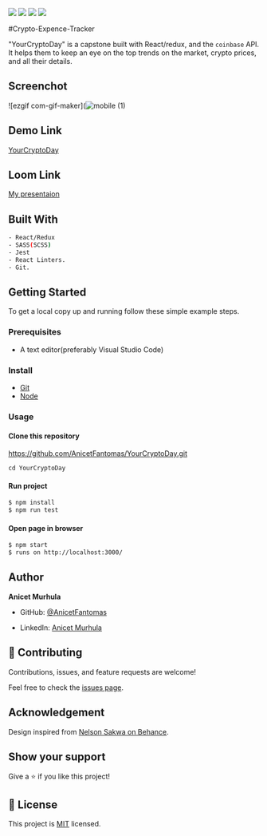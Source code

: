 ![](https://img.shields.io/badge/Microverse-blueviolet)
![](https://img.shields.io/badge/React-blue)
![](https://img.shields.io/badge/Redux-red)
![](https://img.shields.io/badge/Sass-pink)

#Crypto-Expence-Tracker

"YourCryptoDay" is a capstone built with React/redux, and the `coinbase` API.
It helps them to keep an eye on the top trends on the market, crypto prices, and all their details.

## Screenchot

![ezgif com-gif-maker](![mobile (1)](https://user-images.githubusercontent.com/94958024/170758587-fab41074-dd95-4dd8-9322-ba115be066a6.gif)


## Demo Link
[YourCryptoDay](https://lively-cendol-a1ffaf.netlify.app)
## Loom Link
[My presentaion](https://www.loom.com/share/8321c3cf330c4a9baa42719612c85b2a)
## Built With

  ```bash
  - React/Redux
  - SASS(SCSS)
  - Jest
  - React Linters.
  - Git.
  ```

## Getting Started

To get a local copy up and running follow these simple example steps.

### Prerequisites
 - A text editor(preferably Visual Studio Code)

### Install
  -  [Git](https://git-scm.com/downloads)
  -  [Node](https://nodejs.org/en/download/)

### Usage
#### Clone this repository

https://github.com/AnicetFantomas/YourCryptoDay.git

`cd YourCryptoDay`

#### Run project

```bash
$ npm install
$ npm run test
```

#### Open page in browser
```bash
$ npm start
$ runs on http://localhost:3000/
```

## Author

**Anicet Murhula**

- GitHub: [@AnicetFantomas](https://github.com/AnicetFantomas)

- LinkedIn: [Anicet Murhula](https://www.linkedin.com/in/anicet-murhula-13a1b0220/)


## 🤝 Contributing

Contributions, issues, and feature requests are welcome!

Feel free to check the [issues page](https://github.com/AnicetFantomas/YourCryptoDay.git).

## Acknowledgement
Design inspired from [Nelson Sakwa on Behance](https://www.behance.net/gallery/31579789/Ballhead-App-%28Free-PSDs%29).

## Show your support

Give a ⭐️ if you like this project!

## 📝 License

This project is [MIT](https://opensource.org/licenses/MIT) licensed.
